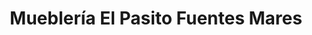 ---
title: "Mueblería El Pasito Fuentes Mares"
url: /chihuahua/muebleria-el-pasito-fuentes-mares/
shop: muebles
---